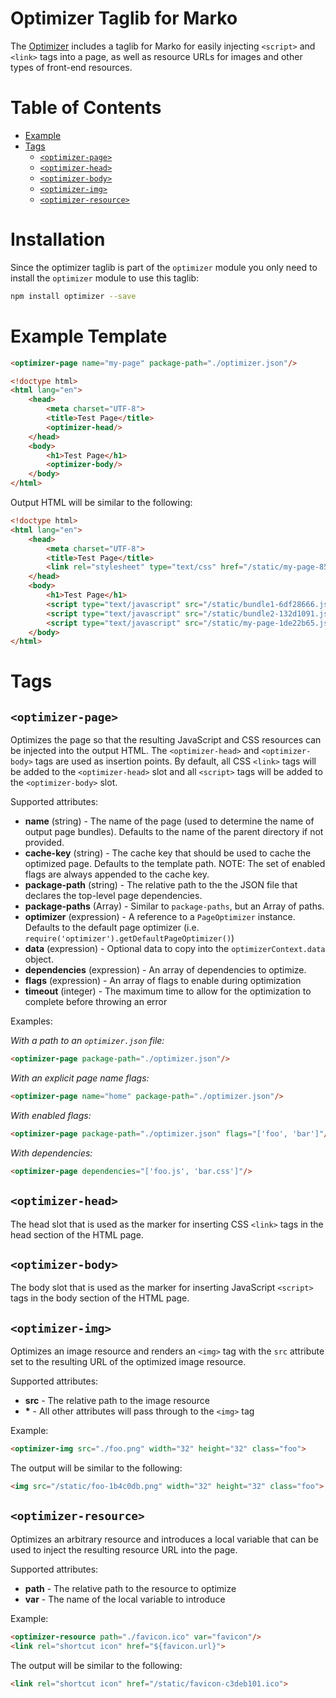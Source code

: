 Optimizer Taglib for Marko
==========================

The [Optimizer](README.md) includes a taglib for Marko for easily injecting `<script>` and `<link>` tags into a page, as well as resource URLs for images and other types of front-end resources.

<!-- START doctoc generated TOC please keep comment here to allow auto update -->
<!-- DON'T EDIT THIS SECTION, INSTEAD RE-RUN doctoc TO UPDATE -->
# Table of Contents

- [Example](#example)
- [Tags](#tags)
    - [`<optimizer-page>`](#optimizer-page)
    - [`<optimizer-head>`](#optimizer-head)
    - [`<optimizer-body>`](#optimizer-body)
    - [`<optimizer-img>`](#optimizer-img)
    - [`<optimizer-resource>`](#optimizer-resource)

<!-- END doctoc generated TOC please keep comment here to allow auto update -->

# Installation

Since the optimizer taglib is part of the `optimizer` module you only need to install the `optimizer` module to use this taglib:

```bash
npm install optimizer --save
```

# Example Template

```html
<optimizer-page name="my-page" package-path="./optimizer.json"/>

<!doctype html>
<html lang="en">
    <head>
        <meta charset="UTF-8">
        <title>Test Page</title>
        <optimizer-head/>
    </head>
    <body>
        <h1>Test Page</h1>
        <optimizer-body/>
    </body>
</html>
```

Output HTML will be similar to the following:

```html
<!doctype html>
<html lang="en">
    <head>
        <meta charset="UTF-8">
        <title>Test Page</title>
        <link rel="stylesheet" type="text/css" href="/static/my-page-85e3288e.css">
    </head>
    <body>
        <h1>Test Page</h1>
        <script type="text/javascript" src="/static/bundle1-6df28666.js"></script>
        <script type="text/javascript" src="/static/bundle2-132d1091.js"></script>
        <script type="text/javascript" src="/static/my-page-1de22b65.js"></script>
    </body>
</html>
```

# Tags

## `<optimizer-page>`

Optimizes the page so that the resulting JavaScript and CSS resources can be injected into the output HTML. The `<optimizer-head>` and `<optimizer-body>` tags are used as insertion points. By default, all CSS `<link>` tags will be added to the `<optimizer-head>` slot and all `<script>` tags will be added to the `<optimizer-body>` slot.

Supported attributes:

- __name__ (string) - The name of the page (used to determine the name of output page bundles). Defaults to the name of the parent directory if not provided.
- __cache-key__ (string) - The cache key that should be used to cache the optimized page. Defaults to the template path. NOTE: The set of enabled flags are always appended to the cache key.
- __package-path__ (string) - The relative path to the the JSON file that declares the top-level page dependencies.
- __package-paths__ (Array) - Similar to `package-paths`, but an Array of paths.
- __optimizer__ (expression) - A reference to a `PageOptimizer` instance. Defaults to the default page optimizer (i.e. `require('optimizer').getDefaultPageOptimizer()`)
- __data__ (expression) - Optional data to copy into the `optimizerContext.data` object.
- __dependencies__ (expression) - An array of dependencies to optimize.
- __flags__ (expression) - An array of flags to enable during optimization
- __timeout__ (integer) - The maximum time to allow for the optimization to complete before throwing an error

Examples:

_With a path to an `optimizer.json` file:_

```html
<optimizer-page package-path="./optimizer.json"/>
```

_With an explicit page name flags:_

```html
<optimizer-page name="home" package-path="./optimizer.json"/>
```

_With enabled flags:_

```html
<optimizer-page package-path="./optimizer.json" flags="['foo', 'bar']"/>
```

_With dependencies:_

```html
<optimizer-page dependencies="['foo.js', 'bar.css']"/>
```

## `<optimizer-head>`

The head slot that is used as the marker for inserting CSS `<link>` tags in the head section of the HTML page.

## `<optimizer-body>`

The body slot that is used as the marker for inserting JavaScript `<script>` tags in the body section of the HTML page.

## `<optimizer-img>`

Optimizes an image resource and renders an `<img>` tag with the `src` attribute set to the resulting URL of the optimized image resource.

Supported attributes:

- __src__ - The relative path to the image resource
- __*__ - All other attributes will pass through to the `<img>` tag

Example:

```html
<optimizer-img src="./foo.png" width="32" height="32" class="foo">
```

The output will be similar to the following:

```html
<img src="/static/foo-1b4c0db.png" width="32" height="32" class="foo">
```

## `<optimizer-resource>`

Optimizes an arbitrary resource and introduces a local variable that can be used to inject the resulting resource URL into the page.

Supported attributes:

- __path__ - The relative path to the resource to optimize
- __var__ - The name of the local variable to introduce

Example:

```html
<optimizer-resource path="./favicon.ico" var="favicon"/>
<link rel="shortcut icon" href="${favicon.url}">
```

The output will be similar to the following:

```html
<link rel="shortcut icon" href="/static/favicon-c3deb101.ico">
```